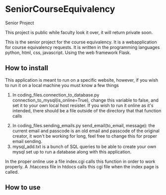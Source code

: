 # SeniorCourseEquivalency
Senior Project

This project is public while faculty look it over, it will return private soon.

This is the senior project for the course equivalency. It is a webapplication for course equivalency requests.
It is written in the programming languages python, html, css, javascript. Using the web framework Flask.

## How to install

This application is meant to run on a specific website, however, if you wish to run it on a local machine you must know a few things
1. In coding_files.connection_to_database.py connection_to_mysql(is_online=True), change this variable to false, and set it to your own local host resister.
If you wish to run it online as it's intended, there should be a file outside of the directory that that function calls
2) In coding_files.sending_emails.py send_email(to_email, message): the current email and passcode is an old email and passcode of the original creator, it won't be working for long, feel free to change this for proper email sending.
3) mysql_add.txt is a bunch of SQL queries to be able to create your own mysql set up to run a database along with this application.

In the proper online use a file index.cgi calls this function in order to work properly.
A .htaccess file in htdocs calls this cgi file when the index page is called.

## How to use
